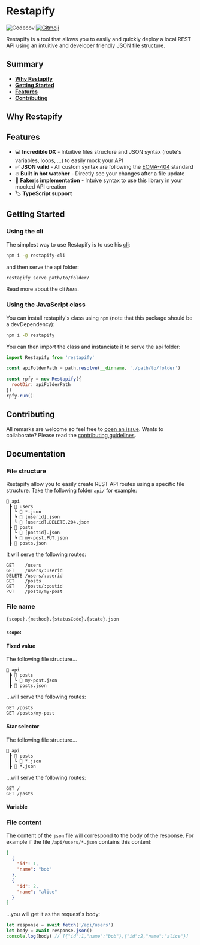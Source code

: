 # Restapify

![Codecov](https://img.shields.io/codecov/c/github/johannchopin/restapify)
<a href="https://gitmoji.dev">
  <img src="https://img.shields.io/badge/gitmoji-%20😜%20😍-FFDD67.svg?style=flat-square" alt="Gitmoji">
</a>

Restapify is a tool that allows you to easily and quickly deploy a local REST API using an intuitive and developer friendly JSON file structure.

## Summary
- [**Why Restapify**](#why-restapify)
- [**Getting Started**](#getting-started)
- [**Features**](#features)
- [**Contributing**](#contributing)

## Why Restapify

## Features

- 💻 **Incredible DX** - Intuitive files structure and JSON syntax (route's variables, loops, ...) to easily mock your API
- ✅ **JSON valid** - All custom syntax are following the [ECMA-404](https://www.ecma-international.org/publications-and-standards/standards/ecma-404/) standard 
- 🔥 **Built in hot watcher** - Directly see your changes after a file update
- 📝 **[Fakerjs](https://github.com/marak/Faker.js/) implementation** - Intuive syntax to use this library in your mocked API creation
- 🏷️ **TypeScript support**

## Getting Started
### Using the cli
The simplest way to use Restapify is to use his [cli](https://github.com/johannchopin/restapify-cli):

```bash
npm i -g restapify-cli
```

and then serve the api folder:

```bash
restapify serve path/to/folder/
```

Read more about the cli *here*. <!-- TODO: add link -->

### Using the JavaScript class

You can install restapify's class using `npm` (note that this package should be a devDependency):

```bash
npm i -D restapify
```

You can then import the class and instanciate it to serve the api folder:

```javascript
import Restapify from 'restapify'

const apiFolderPath = path.resolve(__dirname, './path/to/folder')

const rpfy = new Restapify({
  rootDir: apiFolderPath
})
rpfy.run()
```

## Contributing

All remarks are welcome so feel free to [open an issue](https://github.com/johannchopin/restapify/issues).
Wants to collaborate? Please read the [contributing guidelines](./CONTRIBUTING.md).


## Documentation

### File structure
Restapify allow you to easily create REST API routes using a specific file structure. Take the following folder `api/` for example:
```
📂 api
 ┣ 📂 users
 ┃ ┗ 📜 *.json
 ┃ ┗ 📜 [userid].json
 ┃ ┗ 📜 [userid].DELETE.204.json
 ┣ 📂 posts
 ┃ ┗ 📜 [postid].json
 ┃ ┗ 📜 my-post.PUT.json
 ┣ 📜 posts.json
```

It will serve the following routes:
```
GET    /users
GET    /users/:userid
DELETE /users/:userid
GET    /posts
GET    /posts/:postid
PUT    /posts/my-post
```

### File name

```
{scope}.{method}.{statusCode}.{state}.json
```

#### `scope`:
#### Fixed value
The following file structure...
```
📂 api
 ┣ 📂 posts
 ┃ ┗ 📜 my-post.json
 ┣ 📜 posts.json
```

...will serve the following routes:
```
GET /posts
GET /posts/my-post
```

#### Star selector
The following file structure...
```
📂 api
 ┣ 📂 posts
 ┃ ┗ 📜 *.json
 ┣ 📜 *.json
```

...will serve the following routes:
```
GET /
GET /posts
```

#### Variable

### File content

The content of the `json` file will correspond to the body of the response. For example if the file `/api/users/*.json` contains this content:
```json
[
  {
    "id": 1,
    "name": "bob"
  },
  {
    "id": 2,
    "name": "alice"
  }
]
```

...you will get it as the request's body:

```js
let response = await fetch('/api/users')
let body = await response.json()
console.log(body) // [{"id":1,"name":"bob"},{"id":2,"name":"alice"}]
```
